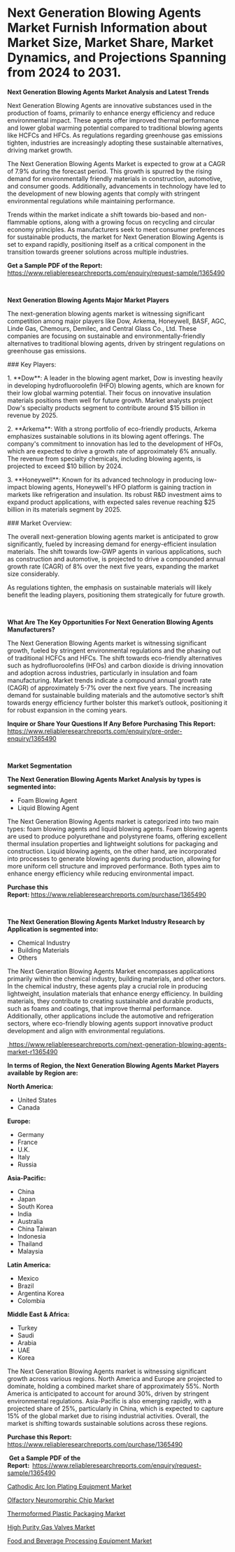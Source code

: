 <p><h1>Next Generation Blowing Agents Market Furnish Information about Market Size, Market Share, Market Dynamics, and Projections Spanning from 2024 to 2031.</h1></p><p><strong>Next Generation Blowing Agents Market Analysis and Latest Trends</strong></p>
<p><p>Next Generation Blowing Agents are innovative substances used in the production of foams, primarily to enhance energy efficiency and reduce environmental impact. These agents offer improved thermal performance and lower global warming potential compared to traditional blowing agents like HCFCs and HFCs. As regulations regarding greenhouse gas emissions tighten, industries are increasingly adopting these sustainable alternatives, driving market growth.</p><p>The Next Generation Blowing Agents Market is expected to grow at a CAGR of 7.9% during the forecast period. This growth is spurred by the rising demand for environmentally friendly materials in construction, automotive, and consumer goods. Additionally, advancements in technology have led to the development of new blowing agents that comply with stringent environmental regulations while maintaining performance. </p><p>Trends within the market indicate a shift towards bio-based and non-flammable options, along with a growing focus on recycling and circular economy principles. As manufacturers seek to meet consumer preferences for sustainable products, the market for Next Generation Blowing Agents is set to expand rapidly, positioning itself as a critical component in the transition towards greener solutions across multiple industries.</p></p>
<p><strong>Get a Sample PDF of the Report:&nbsp;</strong> <a href="https://www.reliableresearchreports.com/enquiry/request-sample/1365490?utm_campaign=7&utm_medium=2&utm_source=Github&utm_content=ia&utm_term=06122024&utm_id=next-generation-blowing-agents">https://www.reliableresearchreports.com/enquiry/request-sample/1365490</a></p>
<p>&nbsp;</p>
<p><strong>Next Generation Blowing Agents Major Market Players</strong></p>
<p><p>The next-generation blowing agents market is witnessing significant competition among major players like Dow, Arkema, Honeywell, BASF, AGC, Linde Gas, Chemours, Demilec, and Central Glass Co., Ltd. These companies are focusing on sustainable and environmentally-friendly alternatives to traditional blowing agents, driven by stringent regulations on greenhouse gas emissions.</p><p>### Key Players:</p><p>1. **Dow**: A leader in the blowing agent market, Dow is investing heavily in developing hydrofluoroolefin (HFO) blowing agents, which are known for their low global warming potential. Their focus on innovative insulation materials positions them well for future growth. Market analysts project Dow's specialty products segment to contribute around $15 billion in revenue by 2025.</p><p>2. **Arkema**: With a strong portfolio of eco-friendly products, Arkema emphasizes sustainable solutions in its blowing agent offerings. The company's commitment to innovation has led to the development of HFOs, which are expected to drive a growth rate of approximately 6% annually. The revenue from specialty chemicals, including blowing agents, is projected to exceed $10 billion by 2024.</p><p>3. **Honeywell**: Known for its advanced technology in producing low-impact blowing agents, Honeywell's HFO platform is gaining traction in markets like refrigeration and insulation. Its robust R&D investment aims to expand product applications, with expected sales revenue reaching $25 billion in its materials segment by 2025.</p><p>### Market Overview:</p><p>The overall next-generation blowing agents market is anticipated to grow significantly, fueled by increasing demand for energy-efficient insulation materials. The shift towards low-GWP agents in various applications, such as construction and automotive, is projected to drive a compounded annual growth rate (CAGR) of 8% over the next five years, expanding the market size considerably. </p><p>As regulations tighten, the emphasis on sustainable materials will likely benefit the leading players, positioning them strategically for future growth.</p></p>
<p>&nbsp;</p>
<p><strong>What Are The Key Opportunities For Next Generation Blowing Agents Manufacturers?</strong></p>
<p><p>The Next Generation Blowing Agents market is witnessing significant growth, fueled by stringent environmental regulations and the phasing out of traditional HCFCs and HFCs. The shift towards eco-friendly alternatives such as hydrofluoroolefins (HFOs) and carbon dioxide is driving innovation and adoption across industries, particularly in insulation and foam manufacturing. Market trends indicate a compound annual growth rate (CAGR) of approximately 5-7% over the next five years. The increasing demand for sustainable building materials and the automotive sector’s shift towards energy efficiency further bolster this market’s outlook, positioning it for robust expansion in the coming years.</p></p>
<p><strong>Inquire or Share Your Questions If Any Before Purchasing This Report:</strong> <a href="https://www.reliableresearchreports.com/enquiry/pre-order-enquiry/1365490?utm_campaign=7&utm_medium=2&utm_source=Github&utm_content=ia&utm_term=06122024&utm_id=next-generation-blowing-agents">https://www.reliableresearchreports.com/enquiry/pre-order-enquiry/1365490</a></p>
<p>&nbsp;</p>
<p><strong>Market Segmentation</strong></p>
<p><strong>The Next Generation Blowing Agents Market Analysis by types is segmented into:</strong></p>
<p><ul><li>Foam Blowing Agent</li><li>Liquid Blowing Agent</li></ul></p>
<p><p>The Next Generation Blowing Agents market is categorized into two main types: foam blowing agents and liquid blowing agents. Foam blowing agents are used to produce polyurethane and polystyrene foams, offering excellent thermal insulation properties and lightweight solutions for packaging and construction. Liquid blowing agents, on the other hand, are incorporated into processes to generate blowing agents during production, allowing for more uniform cell structure and improved performance. Both types aim to enhance energy efficiency while reducing environmental impact.</p></p>
<p><strong>Purchase this Report:&nbsp;</strong><a href="https://www.reliableresearchreports.com/purchase/1365490?utm_campaign=7&utm_medium=2&utm_source=Github&utm_content=ia&utm_term=06122024&utm_id=next-generation-blowing-agents">https://www.reliableresearchreports.com/purchase/1365490</a></p>
<p>&nbsp;</p>
<p><strong>The Next Generation Blowing Agents Market Industry Research by Application is segmented into:</strong></p>
<p><ul><li>Chemical Industry</li><li>Building Materials</li><li>Others</li></ul></p>
<p><p>The Next Generation Blowing Agents Market encompasses applications primarily within the chemical industry, building materials, and other sectors. In the chemical industry, these agents play a crucial role in producing lightweight, insulation materials that enhance energy efficiency. In building materials, they contribute to creating sustainable and durable products, such as foams and coatings, that improve thermal performance. Additionally, other applications include the automotive and refrigeration sectors, where eco-friendly blowing agents support innovative product development and align with environmental regulations.</p></p>
<p><a href="https://www.reliableresearchreports.com/next-generation-blowing-agents-market-r1365490?utm_campaign=7&utm_medium=2&utm_source=Github&utm_content=ia&utm_term=06122024&utm_id=next-generation-blowing-agents">&nbsp;https://www.reliableresearchreports.com/next-generation-blowing-agents-market-r1365490</a></p>
<p><strong>In terms of Region, the Next Generation Blowing Agents Market Players available by Region are:</strong></p>
<p>
    <p> <strong> North America: </strong>
        <ul>
            <li>United States</li>
            <li>Canada</li>
        </ul>
        </p> 
    <p> <strong> Europe: </strong>
        <ul>
            <li>Germany</li>
            <li>France</li>
            <li>U.K.</li>
            <li>Italy</li>
            <li>Russia</li>
        </ul>
        </p> 
    <p> <strong> Asia-Pacific: </strong>
        <ul>
            <li>China</li>
            <li>Japan</li>
            <li>South Korea</li>
            <li>India</li>
            <li>Australia</li>
            <li>China Taiwan</li>
            <li>Indonesia</li>
            <li>Thailand</li>
            <li>Malaysia</li>
        </ul>
        </p> 
    <p> <strong> Latin America: </strong>
        <ul>
            <li>Mexico</li>
            <li>Brazil</li>
            <li>Argentina Korea</li>
            <li>Colombia</li>
        </ul>
        </p> 
    <p> <strong> Middle East & Africa: </strong>
        <ul>
            <li>Turkey</li>
            <li>Saudi</li>
            <li>Arabia</li>
            <li>UAE</li>
            <li>Korea</li>
        </ul>
    </p>
    </p>
<p><p>The Next Generation Blowing Agents market is witnessing significant growth across various regions. North America and Europe are projected to dominate, holding a combined market share of approximately 55%. North America is anticipated to account for around 30%, driven by stringent environmental regulations. Asia-Pacific is also emerging rapidly, with a projected share of 25%, particularly in China, which is expected to capture 15% of the global market due to rising industrial activities. Overall, the market is shifting towards sustainable solutions across these regions.</p></p>
<p><strong>Purchase this Report: </strong><a href="https://www.reliableresearchreports.com/purchase/1365490?utm_campaign=7&utm_medium=2&utm_source=Github&utm_content=ia&utm_term=06122024&utm_id=next-generation-blowing-agents">https://www.reliableresearchreports.com/purchase/1365490</a></p>
<p>&nbsp;<strong>Get a Sample PDF of the Report:&nbsp;&nbsp;</strong><a href="https://www.reliableresearchreports.com/enquiry/request-sample/1365490?utm_campaign=7&utm_medium=2&utm_source=Github&utm_content=ia&utm_term=06122024&utm_id=next-generation-blowing-agents">https://www.reliableresearchreports.com/enquiry/request-sample/1365490</a></p>
<p><strong></strong></p>
<p><p><a href="https://issuu.com/reportprime-2/docs/cathodic-arc-ion-plating-equipment-market-size-203?utm_campaign=7&utm_medium=2&utm_source=Github&utm_content=ia&utm_term=06122024&utm_id=next-generation-blowing-agents">Cathodic Arc Ion Plating Equipment Market</a></p><p><a href="https://issuu.com/reportprime-2/docs/olfactory-neuromorphic-chip-market-size-2030.pptx?utm_campaign=7&utm_medium=2&utm_source=Github&utm_content=ia&utm_term=06122024&utm_id=next-generation-blowing-agents">Olfactory Neuromorphic Chip Market</a></p><p><a href="https://www.linkedin.com/pulse/understanding-thermoformed-plastic-packaging-market-6wnne?utm_campaign=7&utm_medium=2&utm_source=Github&utm_content=ia&utm_term=06122024&utm_id=next-generation-blowing-agents">Thermoformed Plastic Packaging Market</a></p><p><a href="https://github.com/angelajermaine/Market-Research-Report-List-5/blob/main/high-purity-gas-valves-market.md?utm_campaign=7&utm_medium=2&utm_source=Github&utm_content=ia&utm_term=06122024&utm_id=next-generation-blowing-agents">High Purity Gas Valves Market</a></p><p><a href="https://www.linkedin.com/pulse/food-beverage-processing-equipment-market-report-forward-looking-sovke?utm_campaign=7&utm_medium=2&utm_source=Github&utm_content=ia&utm_term=06122024&utm_id=next-generation-blowing-agents">Food and Beverage Processing Equipment Market</a></p></p>